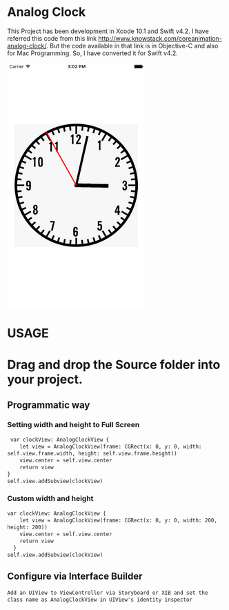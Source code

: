 # Analog Clock
This Project has been development in Xcode 10.1 and Swift v4.2. I have referred this code from this link http://www.knowstack.com/coreanimation-analog-clock/. 
But the code available in that link is in Objective-C and also for Mac Programming. So, I have converted it for Swift v4.2.

<img src="https://github.com/boominadhaprakash/AnalogClock/blob/master/AnalogClock/clock.png" width="320" height="568" title="Sample Screenshot">

# USAGE
# Drag and drop the Source folder into your project.

## Programmatic way
   ### Setting width and height to Full Screen
	 var clockView: AnalogClockView {
   		let view = AnalogClockView(frame: CGRect(x: 0, y: 0, width: self.view.frame.width, height: self.view.frame.height))
   		view.center = self.view.center
   		return view
   	}
   	self.view.addSubview(clockView)
		
   ### Custom width and height
   	var clockView: AnalogClockView {
        let view = AnalogClockView(frame: CGRect(x: 0, y: 0, width: 200, height: 200))
        view.center = self.view.center
        return view
      }
   	self.view.addSubview(clockView)
      
## Configure via Interface Builder
    Add an UIView to ViewController via Storyboard or XIB and set the class name as AnalogClockView in UIView's identity inspector
